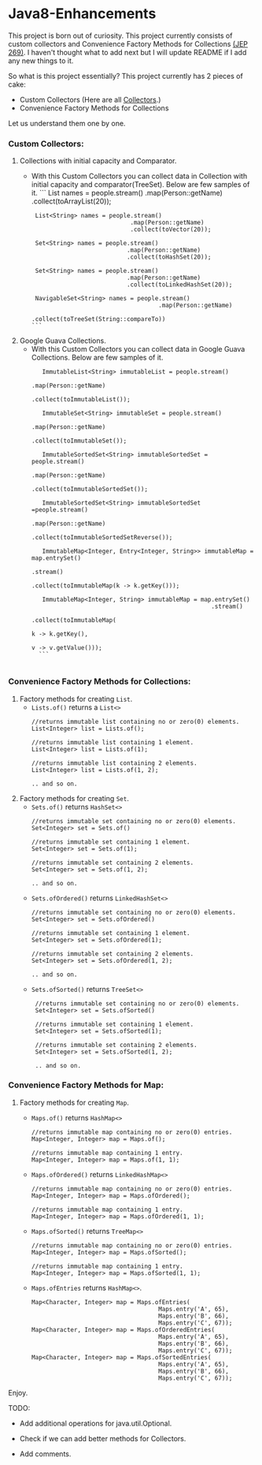 # Java8-Enhancements

This project is born out of curiosity. This project currently consists of custom collectors and Convenience Factory Methods for Collections [(JEP 269)]. I haven't thought what to add next but I will update README if I add any new things to it.

So what is this project essentially? This project currently has 2 pieces of cake:
  - Custom Collectors (Here are all [Collectors].)
  - Convenience Factory Methods for Collections

Let us understand them one by one.

### Custom Collectors:
 1. Collections with initial capacity and Comparator.
    * With this Custom Collectors you can collect data in Collection with initial capacity and comparator(TreeSet). Below are few samples of it.
          ```
           List<String> names = people.stream()
                                      .map(Person::getName)
                                      .collect(toArrayList(20));
           
           List<String> names = people.stream()
                                      .map(Person::getName)
                                      .collect(toVector(20));
           
           Set<String> names = people.stream()
                                     .map(Person::getName)
                                     .collect(toHashSet(20));
           
           Set<String> names = people.stream()
                                     .map(Person::getName)
                                     .collect(toLinkedHashSet(20));
           
           NavigableSet<String> names = people.stream()
                                              .map(Person::getName)
                                              .collect(toTreeSet(String::compareTo))
          ```

 2. Google Guava Collections.
    * With this Custom Collectors you can collect data in Google Guava Collections. Below are few samples of it.
        ```
           ImmutableList<String> immutableList = people.stream()
                                                       .map(Person::getName)
                                                       .collect(toImmutableList());
           
           ImmutableSet<String> immutableSet = people.stream()
                                                     .map(Person::getName)
                                                     .collect(toImmutableSet());
           
           ImmutableSortedSet<String> immutableSortedSet = people.stream()
                                                                 .map(Person::getName)
                                                                 .collect(toImmutableSortedSet());
           
           ImmutableSortedSet<String> immutableSortedSet =people.stream()
                                                                .map(Person::getName)
                                                                .collect(toImmutableSortedSetReverse());
           
           ImmutableMap<Integer, Entry<Integer, String>> immutableMap = map.entrySet()
                                                                           .stream()
                                                                           .collect(toImmutableMap(k -> k.getKey()));
           
           ImmutableMap<Integer, String> immutableMap = map.entrySet()
                                                           .stream()
                                                           .collect(toImmutableMap(
                                                                                k -> k.getKey(), 
                                                                                v -> v.getValue()));
          ```
          
### Convenience Factory Methods for Collections:
 1. Factory methods for creating ```List```.
    * ```Lists.of()``` returns a ```List<>```
        ```
        //returns immutable list containing no or zero(0) elements.
        List<Integer> list = Lists.of();
        
        //returns immutable list containing 1 element.
        List<Integer> list = Lists.of(1);
        
        //returns immutable list containing 2 elements.
        List<Integer> list = Lists.of(1, 2);
        
        .. and so on.
        
        ```
 2. Factory methods for creating ```Set```.
    * ```Sets.of()``` returns ```HashSet<>```
        ```
        //returns immutable set containing no or zero(0) elements.
        Set<Integer> set = Sets.of()
       
        //returns immutable set containing 1 element.
        Set<Integer> set = Sets.of(1);
        
        //returns immutable set containing 2 elements.
        Set<Integer> set = Sets.of(1, 2);
        
        .. and so on.
        ```
    * ```Sets.ofOrdered()``` returns ```LinkedHashSet<>```
        ```
        //returns immutable set containing no or zero(0) elements.
        Set<Integer> set = Sets.ofOrdered()
       
        //returns immutable set containing 1 element.
        Set<Integer> set = Sets.ofOrdered(1);
        
        //returns immutable set containing 2 elements.
        Set<Integer> set = Sets.ofOrdered(1, 2);
        
        .. and so on.
        ```
    * ```Sets.ofSorted()``` returns ```TreeSet<>```
       ```
        //returns immutable set containing no or zero(0) elements.
        Set<Integer> set = Sets.ofSorted()
       
        //returns immutable set containing 1 element.
        Set<Integer> set = Sets.ofSorted(1);
        
        //returns immutable set containing 2 elements.
        Set<Integer> set = Sets.ofSorted(1, 2);
        
        .. and so on.
        ```

### Convenience Factory Methods for Map:
 1. Factory methods for creating ```Map```.
    * ```Maps.of()``` returns ```HashMap<>```
      ```
      //returns immutable map containing no or zero(0) entries.
      Map<Integer, Integer> map = Maps.of();
      
      //returns immutable map containing 1 entry.
      Map<Integer, Integer> map = Maps.of(1, 1);
      ```
    * ```Maps.ofOrdered()``` returns ```LinkedHashMap<>```
       ```
      //returns immutable map containing no or zero(0) entries.
      Map<Integer, Integer> map = Maps.ofOrdered();
      
      //returns immutable map containing 1 entry.
      Map<Integer, Integer> map = Maps.ofOrdered(1, 1);
       ```
    * ```Maps.ofSorted()``` returns ```TreeMap<>```
       ```
      //returns immutable map containing no or zero(0) entries.
      Map<Integer, Integer> map = Maps.ofSorted();
      
      //returns immutable map containing 1 entry.
      Map<Integer, Integer> map = Maps.ofSorted(1, 1);
       ```
       
    * ```Maps.ofEntries``` returns ```HashMap<>```.
     
       ```
       Map<Character, Integer> map = Maps.ofEntries(
                                           Maps.entry('A', 65), 
                                           Maps.entry('B', 66), 
                                           Maps.entry('C', 67));
       Map<Character, Integer> map = Maps.ofOrderedEntries(
                                           Maps.entry('A', 65), 
                                           Maps.entry('B', 66), 
                                           Maps.entry('C', 67));
       Map<Character, Integer> map = Maps.ofSortedEntries(
                                           Maps.entry('A', 65), 
                                           Maps.entry('B', 66), 
                                           Maps.entry('C', 67));
       ```

Enjoy.

TODO:
* Add additional operations for java.util.Optional.
* Check if we can add better methods for Collectors.
* Add comments.

   [(JEP 269)]: <http://openjdk.java.net/jeps/269>
   [Collectors]: <https://github.com/savanibharat/custom-collectors/blob/master/src/main/java/com/codingopus/collectors/CustomCollectors.java>
   [ReadMe Guide]: <https://guides.github.com/features/mastering-markdown/>
  
